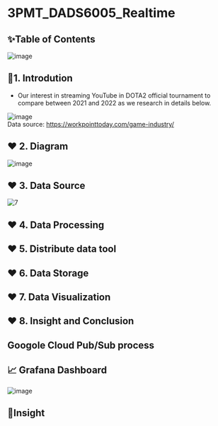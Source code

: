 # 3PMT_DADS6005_Realtime
## ✨Table of Contents
![image](https://user-images.githubusercontent.com/39288060/212537389-56761659-0d8c-4a3b-a202-3092eef83be2.png)

## 🎯1. Introdution
- Our interest in streaming YouTube in DOTA2 official tournament to compare between 2021 and 2022 as we research in details below.

![image](https://user-images.githubusercontent.com/39288060/212537495-eb4e20a2-632e-4220-b76d-cdb88d6f0316.png)
</br> Data source: https://workpointtoday.com/game-industry/

## ❤️ 2. Diagram 
![image](https://user-images.githubusercontent.com/39288060/212538126-30cc640c-272b-4ad9-9ee8-0c056516c1bb.png)

## ❤️ 3. Data Source

![7](https://user-images.githubusercontent.com/97785411/212541279-77c4abc9-fa04-478d-8e8b-4a8425a2e9a7.jpg)

## ❤️ 4. Data Processing


## ❤️ 5. Distribute data tool


## ❤️ 6. Data Storage

## ❤️ 7. Data Visualization

## ❤️ 8. Insight and Conclusion


## Googole Cloud Pub/Sub process

## 📈 Grafana Dashboard
![image](https://user-images.githubusercontent.com/39288060/212538052-f62dba47-1545-44a6-b75c-692dc46fd46f.png)

## 🔦Insight


